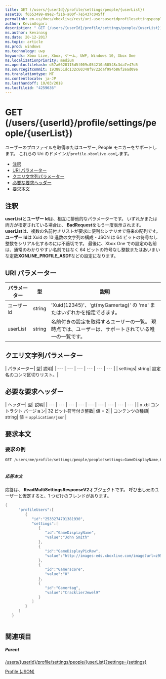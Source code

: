 ```yaml
---
title: GET (/users/{userId}/profile/settings/people/{userList})
assetID: f6553499-89e2-f21b-a00f-7e5437c045ff
permalink: en-us/docs/xboxlive/rest/uri-usersuseridprofilesettingspeopleuserlistget.html
author: KevinAsgari
description: " GET (/users/{userId}/profile/settings/people/{userList})"
ms.author: kevinasg
ms.date: 20-12-2017
ms.topic: article
ms.prod: windows
ms.technology: uwp
keywords: Xbox Live, Xbox, ゲーム, UWP, Windows 10, Xbox One
ms.localizationpriority: medium
ms.openlocfilehash: d57a6620115d5f009c054210a50548c3da7e47d5
ms.sourcegitcommit: 1938851dc132c60348f9722daf994b86f2ead09e
ms.translationtype: MT
ms.contentlocale: ja-JP
ms.lasthandoff: 10/03/2018
ms.locfileid: "4259636"
---
```

# <a name="get-usersuseridprofilesettingspeopleuserlist"></a>GET (/users/{userId}/profile/settings/people/{userList})
ユーザーのプロファイルを取得またはユーザー, People モニカーをサポートします。 これらの Uri のドメインが`profile.xboxlive.com`します。
 
  * [注釈](#ID4EV)
  * [URI パラメーター](#ID4EKB)
  * [クエリ文字列パラメーター](#ID4EVB)
  * [必要な要求ヘッダー](#ID4EQC)
  * [要求本文](#ID4E2D)
 
<a id="ID4EV"></a>

 
## <a name="remarks"></a>注釈
 
**userList**と**ユーザー Id**は、相互に排他的なパラメーターです。 いずれかまたは両方が指定されている場合は、 **BadRequest**をもう一度表示されます。 **userList**は、複数の名前付きリストが要求に便利なシナリオで将来の配列です。 **ユーザー Id**は Xuid の 10 進数の文字列の構成 - JSON は 64 ビットの符号なし整数をシリアル化するのには不適切です。 最後に、Xbox One での設定の名前は、通常のわかりやすい名前ではなく 64 ビットの符号なし整数またはあいまいな定数**XONLINE_PROFILE_ASDF**などの設定になります。
  
<a id="ID4EKB"></a>

 
## <a name="uri-parameters"></a>URI パラメーター
 
| パラメーター| 型| 説明| 
| --- | --- | --- | 
| ユーザー Id| string| 'Xuid(12345)'、'gt(myGamertag)' の 'me' またはいずれかを指定できます。| 
| userList| string| 名前付きの設定を取得するユーザーの一覧。 現時点では、ユーザーは、サポートされている唯一の一覧です。| 
  
<a id="ID4EVB"></a>

 
## <a name="query-string-parameters"></a>クエリ文字列パラメーター
 
| パラメーター| 型| 説明| 
| --- | --- | --- | --- | --- | --- | 
| settings| string| 設定名のコンマ区切りリスト。| 
  
<a id="ID4EQC"></a>

 
## <a name="required-request-headers"></a>必要な要求ヘッダー
 
| ヘッダー| 型| 説明| 
| --- | --- | --- | --- | --- | --- | --- | --- | --- | 
| x xbl コントラクト バージョン| 32 ビット符号付き整数| 値 = 2| 
| コンテンツの種類| string| 値 = <code>application/json</code>| 
  
<a id="ID4E2D"></a>

 
## <a name="request-body"></a>要求本文
 
<a id="ID4EBE"></a>

 
### <a name="sample-request"></a>要求の例
 

```cpp
GET /users/me/profile/settings/people/people?settings=GameDisplayName,GameDisplayPicRaw,Gamerscore,Gamertag
      
```

  
<a id="ID4EKE"></a>

  
 
<a id="ID4EME"></a>

 
##### <a name="response-body"></a>応答本文 
応答は、 **ReadMultiSettingsResponseV2**オブジェクトです。 呼び出し元のユーザーと仮定すると、1 つだけのフレンドがあります。
  

```cpp
{
      "profileUsers":[
         {
            "id":"2533274791381930",
            "settings":[
               {
                  "id":"GameDisplayName",
                  "value":"John Smith"
               },
               {
                  "id":"GameDisplayPicRaw",
                  "value":"http://images-eds.xboxlive.com/image?url=z951ykn43p4FqWbbFvR2Ec.8vbDhj8G2Xe7JngaTToBrrCmIEEXHC9UNrdJ6P7KIN0gxC2r1YECCd3mf2w1FDdmFCpSokJWa2z7xtVrlzOyVSc6pPRdWEXmYtpS2xE4F&format=png&w=64&h=64"
               },
               {
                  "id":"Gamerscore",
                  "value":"0"
               },
               {
                  "id":"Gamertag",
                  "value":"CracklierJewel9"
               }
            ]
         }
      ]
   }
         
```

   
<a id="ID4E3E"></a>

 
## <a name="see-also"></a>関連項目
 
<a id="ID4E5E"></a>

 
##### <a name="parent"></a>Parent 

[/users/{userId}/profile/settings/people/{userList}?settings={settings}](uri-usersuseridprofilesettingspeopleuserlist.md)

 [Profile (JSON)](../../json/json-profile.md)

   